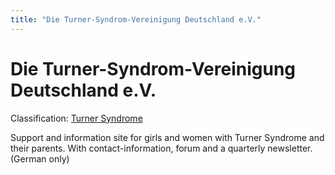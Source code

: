 ```yaml
---
title: "Die Turner-Syndrom-Vereinigung Deutschland e.V."
---
```



Die Turner-Syndrom-Vereinigung Deutschland e.V.
===============================================

Classification: [Turner Syndrome][1]

Support and information site for girls and women with Turner Syndrome and their parents. With contact-information, forum and a quarterly newsletter. (German only)



[1]: /taxonomy/term/12







